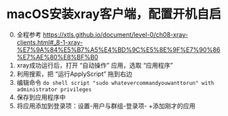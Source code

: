# macOS安装xray客户端，配置开机自启
   0. 全程参考 https://xtls.github.io/document/level-0/ch08-xray-clients.html#_8-1-xray-%E7%9A%84%E5%B7%A5%E4%BD%9C%E5%8E%9F%E7%90%86%E7%AE%80%E8%BF%B0
   1. xray成功运行后，打开 “自动操作” 应用，选取 “应用程序”
   2. 利用搜索，把 “运行ApplyScript” 拖到右边
   3. 编辑命令 `do shell script "sudo whatevercommandyouwanttorun" with administrator privileges`
   4. 保存到应用程序中
   5. 将应用添加到登录项：设置-用户与群组-登录项- +添加刚才的应用


